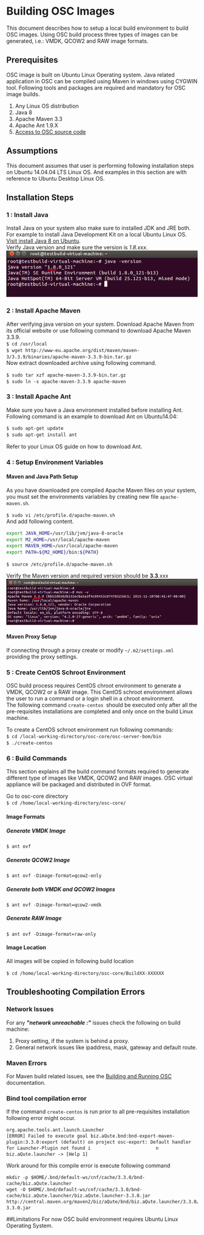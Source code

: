 # Building OSC Images
This document describes how to setup a local build environment to build OSC images. Using OSC build process three types of images can be generated, i.e.: VMDK, QCOW2 and RAW image formats.

## Prerequisites
OSC image is built on Ubuntu Linux Operating system. Java related application in OSC can be compiled using Maven in windows using CYGWIN tool.  Following tools and packages are required and mandatory for OSC image builds.

1. Any Linux OS distribution
2. Java 8
3. Apache Maven 3.3
4. Apache Ant 1.9.X
5. [Access to OSC source code](./repo_access.md)

## Assumptions
This document assumes that user is performing following installation steps on Ubuntu 14.04.04 LTS Linux OS. And examples in this section are with reference to Ubuntu Desktop Linux OS.

## Installation Steps
### 1 : Install Java
Install Java on your system also make sure to installed JDK and JRE both. For example to install Java Development Kit on a local Ubuntu Linux OS. [Visit install Java 8 on Ubuntu](https://tecadmin.net/install-oracle-java-8-ubuntu-via-ppa/).  
Verify Java version and make sure the version is *1.8.xxx*.  
![](./images/java-version.png)
### 2 : Install Apache Maven  
After verifying java version on your system. Download Apache Maven from its official website or use following command to download Apache Maven 3.3.9.  
`$ cd /usr/local`  
`$ wget http://www-eu.apache.org/dist/maven/maven-3/3.3.9/binaries/apache-maven-3.3.9-bin.tar.gz`  
Now extract downloaded archive using following command.

`$ sudo tar xzf apache-maven-3.3.9-bin.tar.gz`  
`$ sudo ln -s apache-maven-3.3.9 apache-maven`  
### 3 : Install Apache Ant
Make sure you have a Java environment installed before installing  Ant.  
Following command is an example to download Ant on Ubuntu14.04:
```sh
$ sudo apt-get update
$ sudo apt-get install ant
```
Refer to your Linux OS guide on how to download Ant.

### 4 : Setup Environment Variables
#### Maven and Java Path Setup
As you have downloaded pre compiled Apache Maven files on your system, you must set the environments variables by creating new file `apache-maven.sh`.

`$ sudo vi /etc/profile.d/apache-maven.sh`  
And add following content.  
```sh
export JAVA_HOME=/usr/lib/jvm/java-8-oracle
export M2_HOME=/usr/local/apache-maven
export MAVEN_HOME=/usr/local/apache-maven
export PATH=${M2_HOME}/bin:${PATH}
```

`$ source /etc/profile.d/apache-maven.sh`

Verify the Maven version and required version should be **3.3**.xxx  
![](./images/mvn-version.png)

#### Maven Proxy Setup
If connecting through a proxy create or modify `~/.m2/settings.xml` providing the proxy settings. 


### 5 :  Create CentOS Schroot Environment
OSC build process requires CentOS chroot environment to generate a VMDK, QCOW2 or a RAW image. This CentOS schroot environment allows the user to run a command or a login shell in a chroot environment.  
The following command `create-centos `should be executed only after all the pre-requisites installations are completed and only once on the build Linux machine.

To create a CentOS schroot environment run following commands:  
`$ cd /local-working-directory/osc-core/osc-server-bom/bin`  
`$ ./create-centos`

### 6 : Build Commands
This section explains all the build command formats required to generate different type of images like VMDK, QCOW2 and RAW images. OSC virtual appliance will be packaged and distributed in OVF format.

Go to osc-core directory  
`$ cd /home/local-working-directory/osc-core/`  

#### Image Formats
##### Generate VMDK Image
`$ ant ovf`  
##### Generate QCOW2 Image
`$ ant ovf -Dimage-format=qcow2-only`
##### Generate both VMDK and QCOW2 Images
`$ ant ovf -Dimage-format=qcow2-vmdk`  
##### Generate RAW Image
`$ ant ovf -Dimage-format=raw-only`

#### Image Location
All images will be copied in following build location

`$ cd /home/local-working-directory/osc-core/BuildXX-XXXXXX`

## Troubleshooting Compilation Errors

### Network Issues
For any ***"network unreachable :"*** issues check the following on build machine:

1. Proxy setting, if the system is behind a proxy.
2. General network issues like ipaddress, mask, gateway and default route.

### Maven Errors
For Maven build related issues, see the [Building and Running OSC](./build_run_osc.md) documentation.  

### Bind tool compilation error
If the command `create-centos` is run prior to all pre-requisites installation following error might occur.  
```  
org.apache.tools.ant.launch.Launcher 
[ERROR] Failed to execute goal biz.aQute.bnd:bnd-export-maven-plugin:3.3.0:export (default) on project osc-export: Default handler for Launcher-Plugin not found i                        n biz.aQute.launcher -> [Help 1] 

```  
Work around for this compile error is execute following command  
```
mkdir -p $HOME/.bnd/default-ws/cnf/cache/3.3.0/bnd-cache/biz.aQute.launcher
wget -O $HOME/.bnd/default-ws/cnf/cache/3.3.0/bnd-cache/biz.aQute.launcher/biz.aQute.launcher-3.3.0.jar  http://central.maven.org/maven2/biz/aQute/bnd/biz.aQute.launcher/3.3.0/biz.aQute.launcher-3.3.0.jar
```

##Limitations
For now OSC build environment requires Ubuntu Linux Operating System.